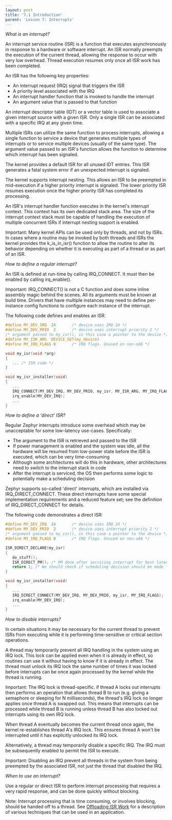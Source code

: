 ```yaml
---
layout: post
title: '7.1 Introduction'
parent: 'Lesson 7: Interrupts'
---
```


*What is an interrupt?*

An interrupt service routine (ISR) is a function that executes asynchronously in response to a hardware or software interrupt. An ISR normally preempts the execution of the current thread, allowing the response to occur with very low overhead. Thread execution resumes only once all ISR work has been completed.

An ISR has the following key properties:
- An interrupt request (IRQ) signal that triggers the ISR
- A priority level associated with the IRQ
- An interrupt handler function that is invoked to handle the interrupt
- An argument value that is passed to that function

An interrupt descriptor table (IDT) or a vector table is used to associate a given interrupt source with a given ISR. Only a single ISR can be associated with a specific IRQ at any given time.

Multiple ISRs can utilize the same function to process interrupts, allowing a single function to service a device that generates multiple types of interrupts or to service multiple devices (usually of the same type). The argument value passed to an ISR's function allows the function to determine which interrupt has been signaled. 

The kernel provides a default ISR for all unused IDT entries. This ISR generates a fatal system error if an unexpected interrupt is signaled.

The kernel supports interrupt nesting. This allows an ISR to be preempted in mid-execution if a higher priority interrupt is signaled. The lower priority ISR resumes execution once the higher priority ISR has completed its processing.

An ISR's interrupt handler function executes in the kernel's interrupt context. This context has its own dedicated stack area. The size of the interrupt context stack must be capable of handling the execution of multiple concurrent ISRs if interrupt nesting support is enabled. 

Important: Many kernel APIs can be used only by threads, and not by ISRs. In cases where a routine may be invoked by both threads and ISRs the kernel provides the k_is_in_isr() function to allow the routine to alter its behavior depending on whether it is executing as part of a thread or as part of an ISR.

*How to define a regular interrupt?*

An ISR is defined at run-time by calling IRQ_CONNECT. It must then be enabled by calling irq_enable().

Important: IRQ_CONNECT() is not a C function and does some inline assembly magic behind the scenes. All its arguments must be known at build time. Drivers that have multiple instances may need to define per-instance config functions to configure each instance of the interrupt.

The following code defines and enables an ISR.

```c
#define MY_DEV_IRQ  24       /* device uses IRQ 24 */
#define MY_DEV_PRIO  2       /* device uses interrupt priority 2 */
/* argument passed to my_isr(), in this case a pointer to the device */
#define MY_ISR_ARG  DEVICE_GET(my_device)
#define MY_IRQ_FLAGS 0       /* IRQ flags. Unused on non-x86 */

void my_isr(void *arg)
{
   ... /* ISR code */
}

void my_isr_installer(void)
{
   ...
   IRQ_CONNECT(MY_DEV_IRQ, MY_DEV_PRIO, my_isr, MY_ISR_ARG, MY_IRQ_FLAGS);
   irq_enable(MY_DEV_IRQ);
   ...
}
```

*How to define a 'direct' ISR?*

Regular Zephyr interrupts introduce some overhead which may be unacceptable for some low-latency use-cases. Specifically:
- The argument to the ISR is retrieved and passed to the ISR
- If power management is enabled and the system was idle, all the hardware will be resumed from low-power state before the ISR is executed, which can be very time-consuming
- Although some architectures will do this in hardware, other architectures need to switch to the interrupt stack in code
- After the interrupt is serviced, the OS then performs some logic to potentially make a scheduling decision

Zephyr supports so-called 'direct' interrupts, which are installed via IRQ_DIRECT_CONNECT. These direct interrupts have some special implementation requirements and a reduced feature set; see the definition of IRQ_DIRECT_CONNECT for details.

The following code demonstrates a direct ISR:
```c
#define MY_DEV_IRQ  24       /* device uses IRQ 24 */
#define MY_DEV_PRIO  2       /* device uses interrupt priority 2 */
/* argument passed to my_isr(), in this case a pointer to the device */
#define MY_IRQ_FLAGS 0       /* IRQ flags. Unused on non-x86 */

ISR_DIRECT_DECLARE(my_isr)
{
   do_stuff();
   ISR_DIRECT_PM(); /* PM done after servicing interrupt for best latency */
   return 1; /* We should check if scheduling decision should be made */
}

void my_isr_installer(void)
{
   ...
   IRQ_DIRECT_CONNECT(MY_DEV_IRQ, MY_DEV_PRIO, my_isr, MY_IRQ_FLAGS);
   irq_enable(MY_DEV_IRQ);
   ...
}
```

*How to disable interrupts?*

In certain situations it may be necessary for the current thread to prevent ISRs from executing while it is performing time-sensitive or critical section operations.

A thread may temporarily prevent all IRQ handling in the system using an IRQ lock. This lock can be applied even when it is already in effect, so routines can use it without having to know if it is already in effect. The thread must unlock its IRQ lock the same number of times it was locked before interrupts can be once again processed by the kernel while the thread is running.

Important: The IRQ lock is thread-specific. if thread A locks out interrupts then performs an operation that allows thread B to run (e.g. giving a semaphore or sleeping for N milliseconds), the thread's IRQ lock no longer applies once thread A is swapped out. This means that interrupts can be processed while thread B is running unless thread B has also locked out interrupts using its own IRQ lock. 

When thread A eventually becomes the current thread once again, the kernel re-establishes thread A's IRQ lock. This ensures thread A won't be interrupted until it has explicitly unlocked its IRQ lock.

Alternatively, a thread may temporarily disable a specific IRQ. The IRQ must be subsequently enabled to permit the ISR to execute.

Important: Disabling an IRQ prevent all threads in the system from being preempted by the associated ISR, not just the thread that disabled the IRQ.

*When to use an interrupt?*

Use a regular or direct ISR to perform interrupt processing that requires a very rapid response, and can be done quickly without blocking.

Note: Interrupt processing that is time consuming, or involves blocking, should be handed off to a thread. See [Offloading ISR Work](https://docs.zephyrproject.org/1.9.0/kernel/other/interrupts.html#offloading-isr-work) for a description of various techniques that can be used in an application.

